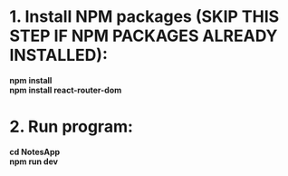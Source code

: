 # 1. Install NPM packages (SKIP THIS STEP IF NPM PACKAGES ALREADY INSTALLED):

**npm install**  
**npm install react-router-dom**

# 2. Run program:

**cd NotesApp**  
**npm run dev**
